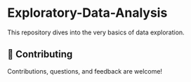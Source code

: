 # Exploratory-Data-Analysis
This repository dives into the very basics of data exploration.

## 🤝 Contributing

Contributions, questions, and feedback are welcome! 
